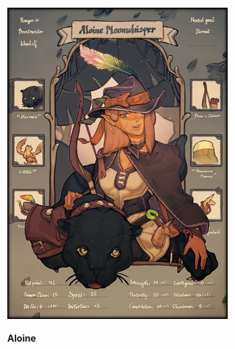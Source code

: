 <!-- TITLE: Aloine -->
<!-- SUBTITLE: The Animal-Lover -->

![Aloine](/uploads/aloine.jpg "Aloine")
## Aloine

